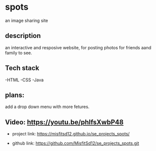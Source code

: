 # spots

an image sharing site

## description

an interactive and resposive website, for posting photos for friends aand family to see.

## Tech stack

-HTML
-CSS
-Java

## plans:

add a drop down menu with more fetures.

## Video: https://youtu.be/phIfsXwbP48

- project link: https://misfitsd12.github.io/se_projects_spots/

- github link: https://github.com/MisfitSd12/se_projects_spots.git
